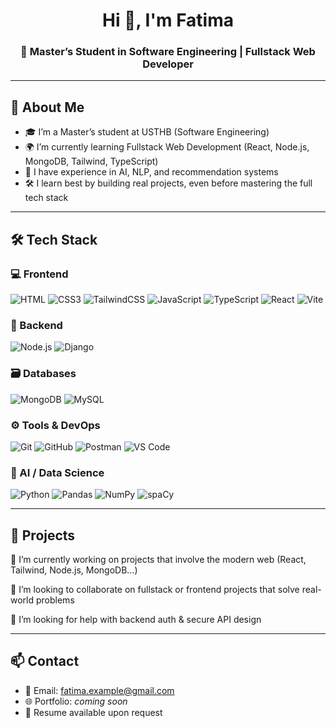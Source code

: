 <h1 align="center">Hi 👋, I'm Fatima</h1>
<h3 align="center">🚀 Master’s Student in Software Engineering | Fullstack Web Developer </h3>

---

## 🌱 About Me

- 🎓 I’m a Master’s student at USTHB (Software Engineering)
- 🌍 I’m currently learning Fullstack Web Development (React, Node.js, MongoDB, Tailwind, TypeScript)
- 🤖 I have experience in AI, NLP, and recommendation systems
- 🛠 I learn best by building real projects, even before mastering the full tech stack

---

## 🛠 Tech Stack

### 💻 Frontend

![HTML](https://img.shields.io/badge/HTML5-E34F26?style=for-the-badge&logo=html5&logoColor=white)
![CSS3](https://img.shields.io/badge/CSS3-1572B6?style=for-the-badge&logo=css3&logoColor=white)
![TailwindCSS](https://img.shields.io/badge/TailwindCSS-06B6D4?style=for-the-badge&logo=tailwindcss&logoColor=white)
![JavaScript](https://img.shields.io/badge/JavaScript-F7DF1E?style=for-the-badge&logo=javascript&logoColor=black)
![TypeScript](https://img.shields.io/badge/TypeScript-3178C6?style=for-the-badge&logo=typescript&logoColor=white)
![React](https://img.shields.io/badge/React-20232A?style=for-the-badge&logo=react&logoColor=61DAFB)
![Vite](https://img.shields.io/badge/Vite-646CFF?style=for-the-badge&logo=vite&logoColor=white)

### 🧠 Backend

![Node.js](https://img.shields.io/badge/Node.js-339933?style=for-the-badge&logo=nodedotjs&logoColor=white)
![Django](https://img.shields.io/badge/Django-092E20?style=for-the-badge&logo=django&logoColor=white)

### 🗃️ Databases

![MongoDB](https://img.shields.io/badge/MongoDB-4EA94B?style=for-the-badge&logo=mongodb&logoColor=white)
![MySQL](https://img.shields.io/badge/MySQL-005E87?style=for-the-badge&logo=mysql&logoColor=white)

### ⚙️ Tools & DevOps

![Git](https://img.shields.io/badge/Git-F05032?style=for-the-badge&logo=git&logoColor=white)
![GitHub](https://img.shields.io/badge/GitHub-181717?style=for-the-badge&logo=github&logoColor=white)
![Postman](https://img.shields.io/badge/Postman-FF6C37?style=for-the-badge&logo=postman&logoColor=white)
![VS Code](https://img.shields.io/badge/VS%20Code-007ACC?style=for-the-badge&logo=visualstudiocode&logoColor=white)

### 🤖 AI / Data Science

![Python](https://img.shields.io/badge/Python-FFD43B?style=for-the-badge&logo=python&logoColor=black)
![Pandas](https://img.shields.io/badge/Pandas-150458?style=for-the-badge&logo=pandas&logoColor=white)
![NumPy](https://img.shields.io/badge/NumPy-013243?style=for-the-badge&logo=numpy&logoColor=white)
![spaCy](https://img.shields.io/badge/spaCy-09A3D5?style=for-the-badge&logo=spacy&logoColor=white)

---

## 📌 Projects

🔭 I’m currently working on projects that involve the modern web (React, Tailwind, Node.js, MongoDB…)

👯 I’m looking to collaborate on fullstack or frontend projects that solve real-world problems

🤝 I’m looking for help with backend auth & secure API design

---

## 📫 Contact

- 📧 Email: fatima.example@gmail.com  
- 🌐 Portfolio: *coming soon*  
- 📄 Resume available upon request
